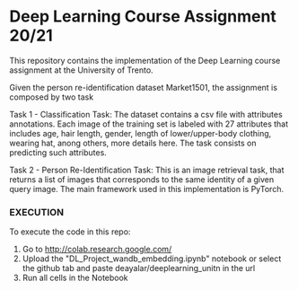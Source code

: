# Deep Learning Course Assignment 20/21

This repository contains the implementation of the Deep Learning course assignment at the University of Trento.

Given the person re-identification dataset Market1501, the assignment is composed by two task

Task 1 - Classification Task: The dataset contains a csv file with attributes annotations. Each image of the training set is labeled with 27 attributes that includes age, hair length, gender, length of lower/upper-body clothing, wearing hat, anong others, more details here. The task consists on predicting such attributes.

Task 2 - Person Re-Identification Task: This is an image retrieval task, that returns a list of images that corresponds to the same identity of a given query image.
The main framework used in this implementation is PyTorch.

### EXECUTION
To execute the code in this repo:
1. Go to http://colab.research.google.com/
2. Upload the "DL_Project_wandb_embedding.ipynb" notebook or select the github tab and paste deayalar/deeplearning_unitn in the url
3. Run all cells in the Notebook
